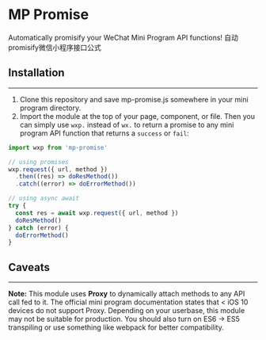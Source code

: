# MP Promise
Automatically promisify your WeChat Mini Program API functions! 
自动promisify微信小程序接口公式

## Installation
---
1. Clone this repository and save mp-promise.js somewhere in your mini program directory.
2. Import the module at the top of your page, component, or file. Then you can simply use ```wxp.``` instead of ```wx.``` to return a promise to any mini program API function that returns a ```success``` or ```fail```:
```js
import wxp from 'mp-promise'

// using promises
wxp.request({ url, method })
  .then((res) => doResMethod())
  .catch((error) => doErrorMethod())

// using async await
try {
  const res = await wxp.request({ url, method })
  doResMethod()
} catch (error) {
  doErrorMethod()
}
```

## Caveats
---
**Note:** This module uses **Proxy** to dynamically attach methods to any API call fed to it. The official mini program documentation states that < iOS 10 devices do not support Proxy. Depending on your userbase, this module may not be suitable for production. You should also turn on ES6 -> ES5 transpiling or use something like webpack for better compatibility.
